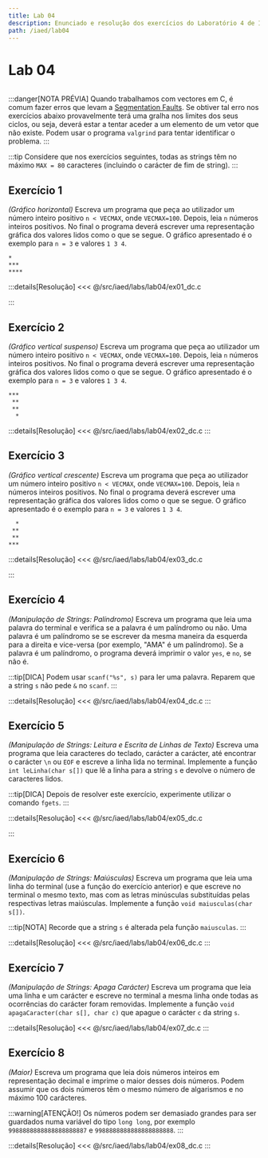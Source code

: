 ```yaml
---
title: Lab 04
description: Enunciado e resolução dos exercícios do Laboratório 4 de IAED
path: /iaed/lab04
---
```


# Lab 04

```toc

```

:::danger[NOTA PRÉVIA]
Quando trabalhamos com vectores em C, é comum fazer erros que levam a [Segmentation Faults](https://en.wikipedia.org/wiki/Segmentation_fault).
Se obtiver tal erro nos exercícios abaixo provavelmente terá uma gralha nos limites dos seus ciclos, ou seja,
deverá estar a tentar aceder a um elemento de um vetor que não existe.
Podem usar o programa `valgrind` para tentar identificar o problema.
:::

:::tip
Considere que nos exercícios seguintes, todas as strings têm no máximo `MAX = 80` caracteres (incluindo o carácter de fim de string).
:::

## Exercício 1

_(Gráfico horizontal)_ Escreva um programa que peça ao utilizador um número inteiro positivo `n < VECMAX`, onde `VECMAX=100`.
Depois, leia `n` números inteiros positivos.
No final o programa deverá escrever uma representação gráfica dos valores lidos como o que se segue.
O gráfico apresentado é o exemplo para `n = 3` e valores `1 3 4`.

```
*
***
****
```

:::details[Resolução]
<code-group>
<code-block
title="Diogo Correia">
<<< @/src/iaed/labs/lab04/ex01_dc.c
</code-block>

</code-group>
:::

## Exercício 2

_(Gráfico vertical suspenso)_ Escreva um programa que peça ao utilizador um número inteiro positivo `n < VECMAX`, onde `VECMAX=100`.
Depois, leia `n` números inteiros positivos.
No final o programa deverá escrever uma representação gráfica dos valores lidos como o que se segue.
O gráfico apresentado é o exemplo para `n = 3` e valores `1 3 4`.

```
***
 **
 **
  *
```

:::details[Resolução]
<code-group>
<code-block
title="Diogo Correia">
<<< @/src/iaed/labs/lab04/ex02_dc.c
</code-block>
</code-group>
:::

## Exercício 3

_(Gráfico vertical crescente)_ Escreva um programa que peça ao utilizador um número inteiro positivo `n < VECMAX`, onde `VECMAX=100`.
Depois, leia `n` números inteiros positivos.
No final o programa deverá escrever uma representação gráfica dos valores lidos como o que se segue.
O gráfico apresentado é o exemplo para `n = 3` e valores `1 3 4`.

```
  *
 **
 **
***
```

:::details[Resolução]
<code-group>
<code-block
title="Diogo Correia">
<<< @/src/iaed/labs/lab04/ex03_dc.c
</code-block>

</code-group>
:::

## Exercício 4

_(Manipulação de Strings: Palíndromo)_ Escreva um programa que leia uma palavra do terminal e verifica se a palavra é um palíndromo ou não.
Uma palavra é um palíndromo se se escrever da mesma maneira da esquerda para a direita e vice-versa (por exemplo, "AMA" é um palíndromo).
Se a palavra é um palíndromo, o programa deverá imprimir o valor `yes`, e `no`, se não é.

:::tip[DICA]
Podem usar `scanf("%s", s)` para ler uma palavra. Reparem que a string `s` não pede `&` no `scanf`.
:::

:::details[Resolução]
<code-group>
<code-block
title="Diogo Correia">
<<< @/src/iaed/labs/lab04/ex04_dc.c
</code-block>
</code-group>
:::

## Exercício 5

_(Manipulação de Strings: Leitura e Escrita de Linhas de Texto)_ Escreva uma programa que leia caracteres do teclado,
carácter a carácter, até encontrar o carácter `\n` ou `EOF` e escreve a linha lida no terminal.
Implemente a função `int leLinha(char s[])` que lê a linha para a string `s` e devolve o número de caracteres lidos.

:::tip[DICA]
Depois de resolver este exercício, experimente utilizar o comando `fgets`.
:::

:::details[Resolução]
<code-group>
<code-block
title="Diogo Correia">
<<< @/src/iaed/labs/lab04/ex05_dc.c
</code-block>

</code-group>
:::

## Exercício 6

_(Manipulação de Strings: Maiúsculas)_ Escreva um programa que leia uma linha do terminal
(use a função do exercício anterior) e que escreve no terminal o mesmo texto,
mas com as letras minúsculas substituídas pelas respectivas letras maiúsculas.
Implemente a função `void maiusculas(char s[])`.

:::tip[NOTA]
Recorde que a string `s` é alterada pela função `maiusculas`.
:::

:::details[Resolução]
<code-group>
<code-block
title="Diogo Correia">
<<< @/src/iaed/labs/lab04/ex06_dc.c
</code-block>
</code-group>
:::

## Exercício 7

_(Manipulação de Strings: Apaga Carácter)_ Escreva um programa que leia uma linha e um carácter e
escreve no terminal a mesma linha onde todas as ocorrências do carácter foram removidas.
Implemente a função `void apagaCaracter(char s[], char c)` que apague o carácter `c` da string `s`.

:::details[Resolução]
<code-group>
<code-block
title="Diogo Correia">
<<< @/src/iaed/labs/lab04/ex07_dc.c
</code-block>
</code-group>
:::

## Exercício 8

_(Maior)_ Escreva um programa que leia dois números inteiros em representação decimal e imprime o maior desses dois números.
Podem assumir que os dois números têm o mesmo número de algarismos e no máximo 100 carácteres.

:::warning[ATENÇÃO!]
Os números podem ser demasiado grandes para ser guardados numa variável do tipo `long long`, por exemplo `9988888888888888888887` e `9988888888888888888888`.
:::

:::details[Resolução]
<code-group>
<code-block
title="Diogo Correia">
<<< @/src/iaed/labs/lab04/ex08_dc.c
</code-block>
</code-group>
:::
